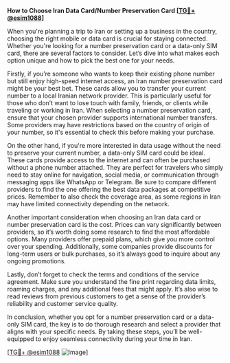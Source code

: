 **How to Choose Iran Data Card/Number Preservation Card [[TG💪+ @esim1088](https://t.me/s/esim1088)]**

When you're planning a trip to Iran or setting up a business in the country, choosing the right mobile or data card is crucial for staying connected. Whether you're looking for a number preservation card or a data-only SIM card, there are several factors to consider. Let’s dive into what makes each option unique and how to pick the best one for your needs.

Firstly, if you’re someone who wants to keep their existing phone number but still enjoy high-speed internet access, an Iran number preservation card might be your best bet. These cards allow you to transfer your current number to a local Iranian network provider. This is particularly useful for those who don’t want to lose touch with family, friends, or clients while traveling or working in Iran. When selecting a number preservation card, ensure that your chosen provider supports international number transfers. Some providers may have restrictions based on the country of origin of your number, so it's essential to check this before making your purchase.

On the other hand, if you're more interested in data usage without the need to preserve your current number, a data-only SIM card could be ideal. These cards provide access to the internet and can often be purchased without a phone number attached. They are perfect for travelers who simply need to stay online for navigation, social media, or communication through messaging apps like WhatsApp or Telegram. Be sure to compare different providers to find the one offering the best data packages at competitive prices. Remember to also check the coverage area, as some regions in Iran may have limited connectivity depending on the network.

Another important consideration when choosing an Iran data card or number preservation card is the cost. Prices can vary significantly between providers, so it’s worth doing some research to find the most affordable options. Many providers offer prepaid plans, which give you more control over your spending. Additionally, some companies provide discounts for long-term users or bulk purchases, so it’s always good to inquire about any ongoing promotions.

Lastly, don’t forget to check the terms and conditions of the service agreement. Make sure you understand the fine print regarding data limits, roaming charges, and any additional fees that might apply. It’s also wise to read reviews from previous customers to get a sense of the provider’s reliability and customer service quality.

In conclusion, whether you opt for a number preservation card or a data-only SIM card, the key is to do thorough research and select a provider that aligns with your specific needs. By taking these steps, you’ll be well-equipped to enjoy seamless connectivity during your time in Iran. 

[[TG💪+ @esim1088](https://t.me/s/esim1088) ![Image](https://i.postimg.cc/Y0z9fWf4/image.png)]